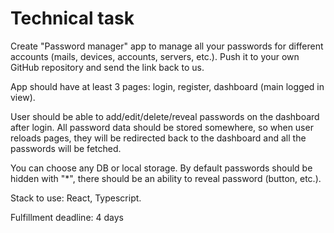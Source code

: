 # Technical task
Create "Password manager" app to manage all your passwords for different accounts (mails, devices, accounts, servers, etc.). Push it to your own GitHub repository and send the link back to us.

App should have at least 3 pages: login, register, dashboard (main logged in view).

User should be able to add/edit/delete/reveal passwords on the dashboard after login.
All password data should be stored somewhere, so when user reloads pages, they will be redirected back to the dashboard and all the passwords will be fetched.

You can choose any DB or local storage.
By default passwords should be hidden with "*", there should be an ability to reveal password (button, etc.).

Stack to use: React, Typescript.

Fulfillment deadline: 4 days